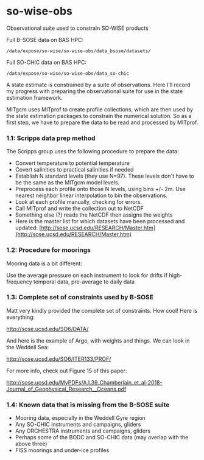 # so-wise-obs
Observational suite used to constrain SO-WISE products

Full B-SOSE data on BAS HPC:
```
/data/expose/so-wise/so-wise-obs/data_bsose/datasets/
```
Full SO-CHIC data on BAS HPC:
```
/data/expose/so-wise/so-wise-obs/data_so-chic
```

A state estimate is constrained by a suite of observations. Here I'll record my progress with preparing the observational suite for use in the state estimation framework. 

MITgcm uses MITprof to create profile collections, which are then used by the state estimation packages to constrain the numerical solution. So as a first step, we have to prepare the data to be read and processed by MITprof.

### 1.1: Scripps data prep method
The Scripps group uses the following procedure to prepare the data:

- Convert temperature to potential temperature
- Covert salinities to practical salinities if needed
- Establish N standard levels (they use N=97). These levels don't have to be the same as the MITgcm model levels.
- Preprocess each profile onto those N levels, using bins +/- 2m. Use nearest neighbor linear interpolation to bin the observations.
- Look at each profile manually, checking for errors.
- Call MITprof and write the collection out to NetCDF
- Something else (?) reads the NetCDF then assigns the weights
- Here is the master list for which datasets have been processed and updated: [http://sose.ucsd.edu/RESEARCH/Master.htm](http://sose.ucsd.edu/RESEARCH/Master.htm)

### 1.2: Procedure for moorings
Mooring data is a bit different:

Use the average pressure on each instrument to look for drifts
If high-frequency temporal data, pre-average to daily data

### 1.3: Complete set of constraints used by B-SOSE
Matt very kindly provided the complete set of constraints. How cool! Here is everything:

http://sose.ucsd.edu/SO6/DATA/

And here is the example of Argo, with weights and things. We can look in the Weddell Sea:

http://sose.ucsd.edu/SO6/ITER133/PROF/

For more info, check out Figure 15 of this paper:

http://sose.ucsd.edu/MyPDFs/A.I.39_Chamberlain_et_al-2018-Journal_of_Geophysical_Research__Oceans.pdf

### 1.4: Known data that is missing from the B-SOSE suite

- Mooring data, especially in the Weddell Gyre region
- Any SO-CHIC instruments and campaigns, gliders
- Any ORCHESTRA instruments and campaigns, gliders
- Perhaps some of the BODC and SO-CHIC data (may overlap with the above three)
- FISS moorings and under-ice profiles
